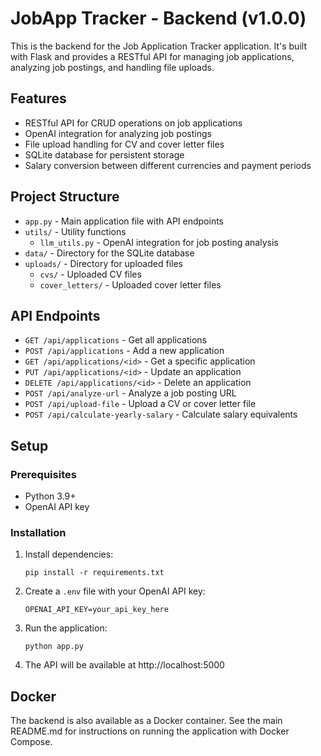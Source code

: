# JobApp Tracker - Backend (v1.0.0)

This is the backend for the Job Application Tracker application. It's built with Flask and provides a RESTful API for managing job applications, analyzing job postings, and handling file uploads.

## Features

- RESTful API for CRUD operations on job applications
- OpenAI integration for analyzing job postings
- File upload handling for CV and cover letter files
- SQLite database for persistent storage
- Salary conversion between different currencies and payment periods

## Project Structure

- `app.py` - Main application file with API endpoints
- `utils/` - Utility functions
  - `llm_utils.py` - OpenAI integration for job posting analysis
- `data/` - Directory for the SQLite database
- `uploads/` - Directory for uploaded files
  - `cvs/` - Uploaded CV files
  - `cover_letters/` - Uploaded cover letter files

## API Endpoints

- `GET /api/applications` - Get all applications
- `POST /api/applications` - Add a new application
- `GET /api/applications/<id>` - Get a specific application
- `PUT /api/applications/<id>` - Update an application
- `DELETE /api/applications/<id>` - Delete an application
- `POST /api/analyze-url` - Analyze a job posting URL
- `POST /api/upload-file` - Upload a CV or cover letter file
- `POST /api/calculate-yearly-salary` - Calculate salary equivalents

## Setup

### Prerequisites

- Python 3.9+
- OpenAI API key

### Installation

1. Install dependencies:
   ```
   pip install -r requirements.txt
   ```

2. Create a `.env` file with your OpenAI API key:
   ```
   OPENAI_API_KEY=your_api_key_here
   ```

3. Run the application:
   ```
   python app.py
   ```

4. The API will be available at http://localhost:5000

## Docker

The backend is also available as a Docker container. See the main README.md for instructions on running the application with Docker Compose.
